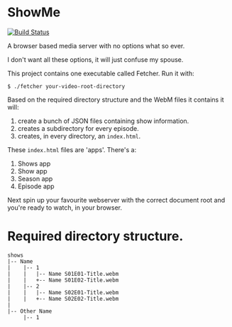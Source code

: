 # ShowMe
[![Build
Status](https://snap-ci.com/haarts/showme/branch/master/build_image)](https://snap-ci.com/haarts/showme/branch/master)

A browser based media server with no options what so ever.

I don't want all these options, it will just confuse my spouse.

This project contains one executable called Fetcher. Run it with:
```
$ ./fetcher your-video-root-directory
```

Based on the required directory structure and the WebM files it contains it
will:

1. create a bunch of JSON files containing show information.
1. creates a subdirectory for every episode.
1. creates, in every directory, an `index.html`.

These `index.html` files are 'apps'. There's a:

1. Shows app
1. Show app
1. Season app
1. Episode app

Next spin up your favourite webserver with the correct document root and you're
ready to watch, in your browser.

# Required directory structure.
```
shows
|-- Name
|    |-- 1
|    |   |-- Name S01E01-Title.webm
|    |   +-- Name S01E02-Title.webm
|    |-- 2
|    |   |-- Name S02E01-Title.webm
|    |   +-- Name S02E02-Title.webm
|
|-- Other Name
     |-- 1

```
